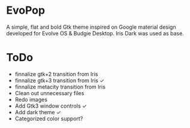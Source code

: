 EvoPop
====

A simple, flat and bold Gtk theme inspired on Google material design developed for Evolve OS  & Budgie Desktop.
Iris Dark was used as base.

ToDo
====
- finnalize gtk+2 transition from Iris
- finnalize gtk+3 transition from Iris ✓
- finnalize metacity transition from Iris
- Clean out unnecessary files
- Redo images
- Add Gtk3 window controls ✓
- Add dark theme ✓
- Categorized color support?
